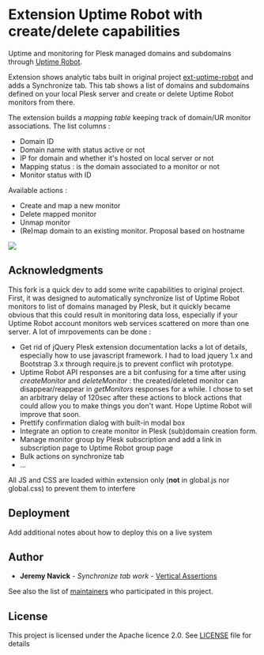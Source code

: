 # Extension Uptime Robot with create/delete capabilities

Uptime and monitoring for Plesk managed domains and subdomains through [Uptime Robot](https://uptimerobot.com).

Extension shows analytic tabs built in original project [ext-uptime-robot](https://github.com/plesk/ext-uptime-robot) and adds a Synchronize tab.
This tab shows a list of domains and subdomains defined on your local Plesk server and create or delete Uptime Robot monitors from there.

The extension builds a *mapping table* keeping track of domain/UR monitor associations.
The list columns :

* Domain ID
* Domain name with status active or not
* IP for domain and whether it's hosted on local server or not
* Mapping status : is the domain associated to a monitor or not
* Monitor status with ID

Available actions :

* Create and map a new monitor
* Delete mapped monitor
* Unmap monitor
* (Re)map domain to an existing monitor. Proposal based on hostname


![](https://www.verticalassertions.fr/sites/default/files/ext-uptime-robot.jpg)

## Acknowledgments

This fork is a quick dev to add some write capabilities to original project.
First, it was designed to automatically synchronize list of Uptime Robot monitors to list of domains managed by Plesk, but it quickly became obvious that this could result in monitoring data loss, especially if your Uptime Robot account monitors web services scattered on more than one server.
A lot of imrpovements can be done :

* Get rid of jQuery
Plesk extension documentation lacks a lot of details, especially how to use javascript framework. I had to load  jquery 1.x and Bootstrap 3.x through require.js to prevent conflict wih prototype.
* Uptime Robot API  responses are a bit confusing for a time after using *createMonitor* and *deleteMonitor* : the created/deleted monitor can disappear/reappear in *getMonitors* responses for a while. I chose to set an arbitrary delay of 120sec after these actions to block actions that could allow you to make things you don't want.
Hope Uptime Robot will improve that soon.
* Prettify confirmation dialog with built-in modal box
* Integrate an option to create monitor in Plesk (sub)domain creation form.
* Manage monitor group by Plesk subscription and add a link in subscription page to Uptime Robot group page
* Bulk actions on synchronize tab
* ...

All JS and CSS are loaded within extension only (**not** in global.js nor global.css) to prevent them to interfere

## Deployment

Add additional notes about how to deploy this on a live system

## Author

* **Jeremy Navick** - *Synchronize tab work* - [Vertical Assertions](https://github.com/VerticalAssertions)

See also the list of [maintainers](MAINTAINERS) who participated in this project.

## License

This project is licensed under the Apache licence 2.0. See [LICENSE](LICENSE) file for details

